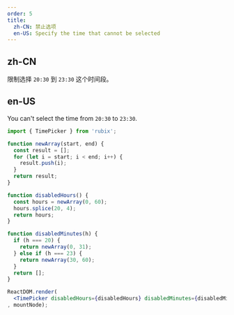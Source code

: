 ```yaml
---
order: 5
title: 
  zh-CN: 禁止选项
  en-US: Specify the time that cannot be selected
---
```

## zh-CN

限制选择 `20:30` 到 `23:30` 这个时间段。

## en-US 

You can't select the time from `20:30` to `23:30`.

````jsx
import { TimePicker } from 'rubix';

function newArray(start, end) {
  const result = [];
  for (let i = start; i < end; i++) {
    result.push(i);
  }
  return result;
}

function disabledHours() {
  const hours = newArray(0, 60);
  hours.splice(20, 4);
  return hours;
}

function disabledMinutes(h) {
  if (h === 20) {
    return newArray(0, 31);
  } else if (h === 23) {
    return newArray(30, 60);
  }
  return [];
}

ReactDOM.render(
  <TimePicker disabledHours={disabledHours} disabledMinutes={disabledMinutes} />
, mountNode);
````
